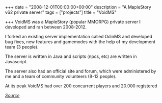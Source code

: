 +++
date = "2008-12-01T00:00:00+00:00"
description = "A MapleStory v62 private server"
tags = ["projects"]
title = "VoidMS"

+++
VoidMS was a MapleStory (popular MMORPG) private server I developed and ran between 2008-2012.

I forked an existing server implementation called OdinMS and developed bug fixes, new features and gamemodes with the help of my development team (3 people).

The server is written in Java and scripts (npcs, etc) are written in Javascript.

The server also had an official site and forum, which were administered by me and a team of community volunteers (8-12 people).

At its peak VoidMS had over 200 concurrent players and 20.000 registered

_[Source](http://github.com/hugogrochau/VoidMS)_